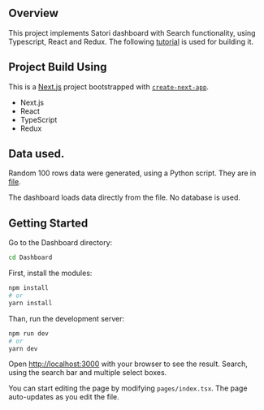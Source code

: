 ## Overview
This project implements Satori dashboard with Search functionality,
using Typescript, React and Redux.
The following [tutorial](https://www.youtube.com/watch?v=sm7XTZ9MH2A) is used for building it.

## Project Build Using
This is a [Next.js](https://nextjs.org/) project bootstrapped with [`create-next-app`](https://github.com/vercel/next.js/tree/canary/packages/create-next-app).
* Next.js
* React
* TypeScript
* Redux

## Data used.
Random 100 rows data were generated, using a Python script. They are in [file](Dashboard/src/data/mock_transactions.js).

The dashboard loads data directly from the file. No database is used.

## Getting Started

Go to the Dashboard directory:

```bash
cd Dashboard
```

First, install the modules:

```bash
npm install
# or
yarn install
```

Than, run the development server:

```bash
npm run dev
# or
yarn dev
```

Open [http://localhost:3000](http://localhost:3000) with your browser to see the result. Search, using the search bar and multiple select boxes.

You can start editing the page by modifying `pages/index.tsx`. The page auto-updates as you edit the file.
